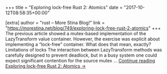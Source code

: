 +++
title = "Exploring lock-free Rust 2: Atomics"
date = "2017-10-12T08:58:35+00:00"

[extra]
author = "rust – More Stina Blog!"
link = "https://morestina.net/blog/749/exploring-lock-free-rust-2-atomics"
+++
The previous article showed a mutex-based implementation of the LazyTransform value container. However, the exercise was explicit about implementing a &#8220;lock-free&#8221; container. What does that mean, exactly? Limitations of locks The interaction between LazyTransform methods was carefully designed to prevent deadlock, but in a busy system one could expect significant contention for the source mutex &#8230; <a href="https://morestina.net/blog/749/exploring-lock-free-rust-2-atomics" class="more-link">Continue reading <span class="screen-reader-text">Exploring lock-free Rust 2: Atomics</span> <span class="meta-nav">&#8594;</span></a>